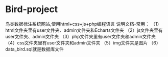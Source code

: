 # Bird-project
鸟类数据标注系统网站,使用html+css+js+php编程语言
说明文档-常用：
（1）html文件夹里有user文件夹、admin文件夹和Echarts文件夹
（2）js文件夹里有user文件夹、admin文件夹
（3）php文件夹里有user文件夹和admin文件夹
（4）css文件夹里有user文件夹和admin文件夹
（5）img文件夹是图片
（6）data_bird.sql就是数据库文件
